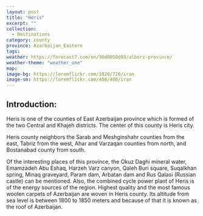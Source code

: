 ```yaml
---
layout: post
title: "Heris"
excerpt: ""
collection:
  - Destinations
category: county
province: Azarbaijan_Eastern
tags:
weather: https://forecast7.com/en/36d0050d93/alborz-province/
weather-theme: "weather_one"
map:
image-bg: https://loremflickr.com/1020/720/iran
image-sm: https://loremflickr.com/400/400/iran
---
```

## **Introduction:**

Heris is one of the counties of East Azerbaijan province which is formed of the two Central and Khajeh districts. The center of this county is Heris city.

Heris county neighbors the Sarab and Meshginshahr counties from the east, Tabriz from the west, Ahar and Varzaqan counties from north, and Bostanabad county from south.

Of the interesting places of this province, the Okuz Daghi mineral water, Emamzadeh Abu Eshaq, Harzeh Varz canyon, Qaleh Buri square, Suqalkhan spring, Minaq graveyard, Param dam, Arbatan dam and Rus Qalasi (Russian castle) can be mentioned. Also, the combined cycle power plant of Heris is of the energy sources of the region. Highest quality and the most famous woolen carpets of Azerbaijan are woven in Heris county. Its altitude from sea level is between 1800 to 1850 meters and because of that it is known as the roof of Azerbaijan.